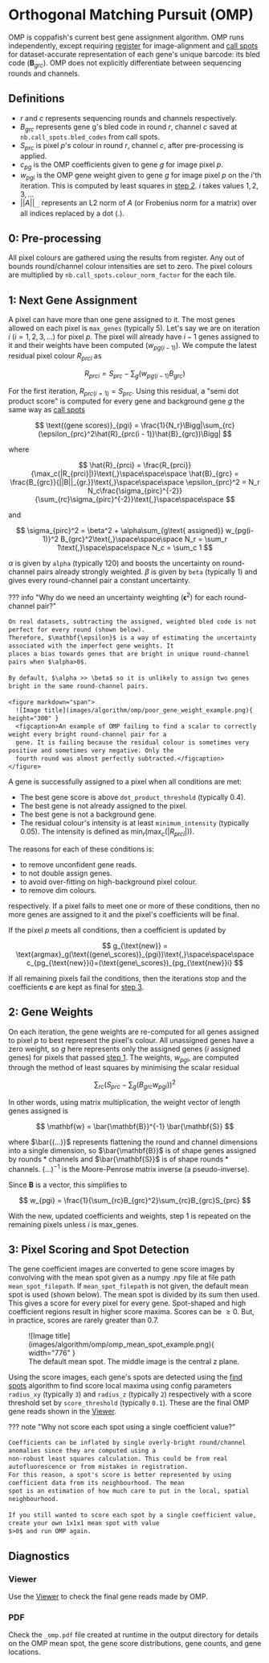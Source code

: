 # Orthogonal Matching Pursuit (OMP)

OMP is coppafish's current best gene assignment algorithm. OMP runs independently, except requiring
[register](overview.md#register) for image-alignment and [call spots](overview.md#call-spots) for dataset-accurate
representation of each gene's unique barcode: its bled code ($\mathbf{B}_{grc}$). OMP does not explicitly differentiate
between sequencing rounds and channels.

## Definitions

- $r$ and $c$ represents sequencing rounds and channels respectively.
- $B_{grc}$ represents gene g's bled code in round $r$, channel $c$ saved at `nb.call_spots.bled_codes` from call spots.
- $S_{prc}$ is pixel $p$'s colour in round $r$, channel $c$, after pre-processing is applied.
- $c_{pg}$ is the OMP coefficients given to gene $g$ for image pixel $p$.
- $w_{pgi}$ is the OMP gene weight given to gene $g$ for image pixel $p$ on the $i$'th iteration. This is computed by
least squares in [step 2](#2-gene-weights). $i$ takes values $1, 2, 3, ...$
- $||A||_{...}$ represents an L2 norm of $A$ (or Frobenius norm for a matrix) over all indices replaced by a dot ($.$).

## 0: Pre-processing

All pixel colours are gathered using the results from register. Any out of bounds round/channel colour intensities are
set to zero. The pixel colours are multiplied by `nb.call_spots.colour_norm_factor` for the each tile.

## 1: Next Gene Assignment

A pixel can have more than one gene assigned to it. The most genes allowed on each pixel is `max_genes`
(typically 5). Let's say we are on iteration $i$ ($i = 1, 2, 3, ...$) for pixel $p$. The pixel will already have
$i - 1$ genes assigned to it and their weights have been computed $(w_{pg(i - 1)})$. We compute the latest residual
pixel colour $R_{prci}$ as

$$
R_{prci} = S_{prc} - \sum_g(w_{pg(i - 1)}B_{grc})
$$

For the first iteration, $R_{prc(i=1)} = S_{prc}$. Using this residual, a "semi dot product score" is
computed for every gene and background gene $g$ the same way as
[call spots](call_spots.md#6-and-7-application-of-scales-computation-of-final-scores-and-bleed-matrix)

$$
\text{(gene scores)}_{pgi} = \frac{1}{N_r}\Bigg|\sum_{rc}(\epsilon_{prc}^2\hat{R}_{prc(i - 1)}\hat{B}_{grc})\Bigg|
$$

where

$$
\hat{R}_{prci} = \frac{R_{prci}}{\max_c(|R_{prci}|)}\text{,}\space\space\space
\hat{B}_{grc} = \frac{B_{grc}}{||B||_{gr.}}\text{,}\space\space\space
\epsilon_{prc}^2 = N_r N_c\frac{\sigma_{pirc}^{-2}}{\sum_{rc}\sigma_{pirc}^{-2}}\text{,}\space\space\space
$$

and

$$
\sigma_{pirc}^2 = \beta^2 + \alpha\sum_{g\text{ assigned}} w_{pg(i-1)}^2 B_{grc}^2\text{,}\space\space\space
N_r = \sum_r 1\text{,}\space\space\space
N_c = \sum_c 1
$$

$\alpha$ is given by `alpha` (typically 120) and boosts the uncertainty on round-channel pairs already strongly
weighted. $\beta$ is given by `beta` (typically 1) and gives every round-channel pair a constant uncertainty.

??? info "Why do we need an uncertainty weighting ($\mathbf{\epsilon}^2$) for each round-channel pair?"

    On real datasets, subtracting the assigned, weighted bled code is not perfect for every round (shown below).
    Therefore, $\mathbf{\epsilon}$ is a way of estimating the uncertainty associated with the imperfect gene weights. It
    places a bias towards genes that are bright in unique round-channel pairs when $\alpha>0$.

    By default, $\alpha >> \beta$ so it is unlikely to assign two genes bright in the same round-channel pairs.

    <figure markdown="span">
      ![Image title](images/algorithm/omp/poor_gene_weight_example.png){ height="300" }
      <figcaption>An example of OMP failing to find a scalar to correctly weight every bright round-channel pair for a
      gene. It is failing because the residual colour is sometimes very positive and sometimes very negative. Only the
      fourth round was almost perfectly subtracted.</figcaption>
    </figure>

A gene is successfully assigned to a pixel when all conditions are met:

- The best gene score is above `dot_product_threshold` (typically 0.4).
- The best gene is not already assigned to the pixel.
- The best gene is not a background gene.
- The residual colour's intensity is at least `minimum_intensity` (typically 0.05). The intensity is defined as
$\min_r(\max_c(|R_{prci}|))$.

The reasons for each of these conditions is:

- to remove unconfident gene reads.
- to not double assign genes.
- to avoid over-fitting on high-background pixel colour.
- to remove dim colours.

respectively. If a pixel fails to meet one or more of these conditions, then no more genes are assigned to it and the
pixel's coefficients will be final.

If the pixel $p$ meets all conditions, then a coefficient is updated by

$$
g_{\text{new}} = \text{argmax}_g(\text{(gene\_scores)}_{pgi})\text{,}\space\space\space
c_{pg_{\text{new}}i}=(\text{gene\_scores})_{pg_{\text{new}}i}
$$

If all remaining pixels fail the conditions, then the iterations stop and the coefficients $\mathbf{c}$ are kept as
final for [step 3](#3-pixel-scoring-and-spot-detection).

## 2: Gene Weights

On each iteration, the gene weights are re-computed for all genes assigned to pixel $p$ to best represent the pixel's
colour. All unassigned genes have a zero weight, so $g$ here represents only the assigned genes ($i$ assigned genes)
for pixels that passed [step 1](#1-next-gene-assignment). The weights, $w_{pgi}$, are computed through the
method of least squares by minimising the scalar residual

$$
\sum_{rc}(S_{prc} - \sum_{g}(B_{grc}w_{pgi}))^2
$$

In other words, using matrix multiplication, the weight vector of length genes assigned is

$$
\mathbf{w} = \bar{\mathbf{B}}^{-1} \bar{\mathbf{S}}
$$

where $\bar{(...)}$ represents flattening the round and channel dimensions into a single dimension, so
$\bar{\mathbf{B}}$ is of shape $\text{genes assigned}$ by $\text{rounds}*\text{channels}$ and $\bar{\mathbf{S}}$ is of
shape $\text{rounds} * \text{channels}$. $(...)^{-1}$ is the Moore-Penrose matrix inverse (a pseudo-inverse).

Since $\mathbf{B}$ is a vector, this simplifies to

$$
w_{pgi} = \frac{1}{\sum_{rc}B_{grc}^2}\sum_{rc}B_{grc}S_{prc}
$$

With the new, updated coefficients and weights, step 1 is repeated on the remaining pixels unless $i$ is
$\text{max\_genes}$.

## 3: Pixel Scoring and Spot Detection

The gene coefficient images are converted to gene score images by convolving with the mean spot given as a numpy .npy
file at file path `mean_spot_filepath`. If `mean_spot_filepath` is not given, the default mean spot is used (shown
below). The mean spot is divided by its sum then used. This gives a score for every pixel for every gene. Spot-shaped
and high coefficient regions result in higher score maxima. Scores can be $\geq 0$. But, in practice, scores are rarely
greater than $0.7$.

<figure markdown="span">
  ![Image title](images/algorithm/omp/omp_mean_spot_example.png){ width="776" }
  <figcaption>The default mean spot. The middle image is the central z plane.</figcaption>
</figure>

Using the score images, each gene's spots are detected using the [find spots](find_spots.md) algorithm to find score
local maxima using config parameters `radius_xy` (typically `3`) and `radius_z` (typically `2`) respectively with a
score threshold set by `score_threshold` (typically `0.1`). These are the final OMP gene reads shown in the
[Viewer](diagnostics.md#viewer).

??? note "Why not score each spot using a single coefficient value?"

    Coefficients can be inflated by single overly-bright round/channel anomalies since they are computed using a
    non-robust least squares calculation. This could be from real autofluorescence or from mistakes in registration.
    For this reason, a spot's score is better represented by using coefficient data from its neighbourhood. The mean
    spot is an estimation of how much care to put in the local, spatial neighbourhood.

    If you still wanted to score each spot by a single coefficient value, create your own 1x1x1 mean spot with value
    $>0$ and run OMP again.

## Diagnostics

### Viewer

Use the [Viewer](diagnostics.md#viewer) to check the final gene reads made by OMP.

### PDF

Check the `_omp.pdf` file created at runtime in the output directory for details on the OMP mean spot, the gene score
distributions, gene counts, and gene locations.
